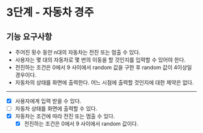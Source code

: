 # 3단계 - 자동차 경주
## 기능 요구사항
* 주어진 횟수 동안 n대의 자동차는 전진 또는 멈출 수 있다.
* 사용자는 몇 대의 자동차로 몇 번의 이동을 할 것인지를 입력할 수 있어야 한다.
* 전진하는 조건은 0에서 9 사이에서 random 값을 구한 후 random 값이 4이상일 경우이다.
* 자동차의 상태를 화면에 출력한다. 어느 시점에 출력할 것인지에 대한 제약은 없다.
---
- [x] 사용자에게 입력 받을 수 있다.
- [ ] 자동차 상태를 화면에 출력할 수 있다.
- [x] 자동차는 조건에 따라 전진 또는 멈출 수 있다.
  - [x] 전진하는 조건은 0에서 9 사이에서 random 값이다.